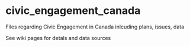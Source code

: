 # civic_engagement_canada
Files regarding Civic Engagement in Canada inlcuding plans, issues, data

See wiki pages for detals and data sources
